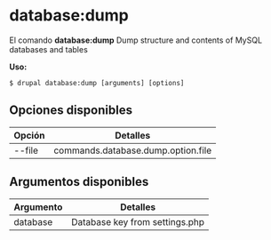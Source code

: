 # database:dump
El comando **database:dump** Dump structure and contents of MySQL databases and tables

**Uso:**
```
$ drupal database:dump [arguments] [options] 
```

## Opciones disponibles
Opción | Detalles
-------|-------------
--file | commands.database.dump.option.file

## Argumentos disponibles
Argumento | Detalles
---------|-------------
database | Database key from settings.php

